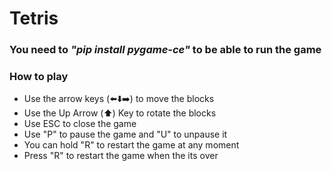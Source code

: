 # Tetris

### You need to *"pip install pygame-ce"* to be able to run the game

### How to play 
- Use the arrow keys (⬅️⬇️➡️) to move the blocks
- Use the Up Arrow (⬆️) Key to rotate the blocks
- Use ESC to close the game
- Use "P" to pause the game and "U" to unpause it
- You can hold "R" to restart the game at any moment
- Press "R" to restart the game when the its over

